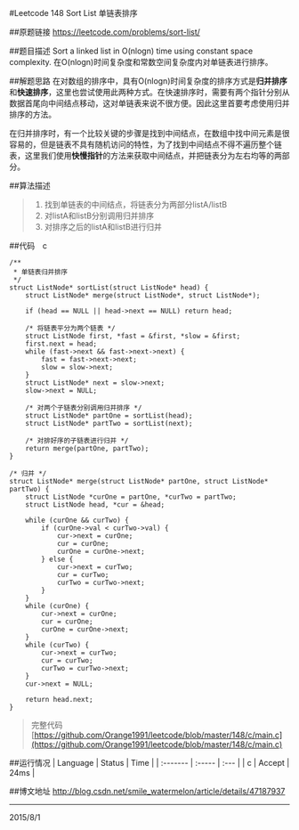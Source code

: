 #Leetcode 148 Sort List 单链表排序

##原题链接
https://leetcode.com/problems/sort-list/

##题目描述
Sort a linked list in O(nlogn) time using constant space complexity.
在O(nlogn)时间复杂度和常数空间复杂度内对单链表进行排序。

##解题思路
在对数组的排序中，具有O(nlogn)时间复杂度的排序方式是**归并排序**和**快速排序**，这里也尝试使用此两种方式。在快速排序时，需要有两个指针分别从数据首尾向中间结点移动，这对单链表来说不很方便。因此这里首要考虑使用归并排序的方法。

在归并排序时，有一个比较关键的步骤是找到中间结点，在数组中找中间元素是很容易的，但是链表不具有随机访问的特性，为了找到中间结点不得不遍历整个链表，这里我们使用**快慢指针**的方法来获取中间结点，并把链表分为左右均等的两部分。

##算法描述
> 1. 找到单链表的中间结点，将链表分为两部分listA/listB
> 2. 对listA和listB分别调用归并排序
> 3. 对排序之后的listA和listB进行归并

##代码　c

```
/**
 * 单链表归并排序
 */
struct ListNode* sortList(struct ListNode* head) {
    struct ListNode* merge(struct ListNode*, struct ListNode*);

    if (head == NULL || head->next == NULL) return head;

    /* 将链表平分为两个链表 */
    struct ListNode first, *fast = &first, *slow = &first;
    first.next = head;
    while (fast->next && fast->next->next) {
        fast = fast->next->next;
        slow = slow->next;
    }
    struct ListNode* next = slow->next;
    slow->next = NULL;

    /* 对两个子链表分别调用归并排序 */
    struct ListNode* partOne = sortList(head);
    struct ListNode* partTwo = sortList(next);

    /* 对排好序的子链表进行归并 */
    return merge(partOne, partTwo);
}

/* 归并 */
struct ListNode* merge(struct ListNode* partOne, struct ListNode* partTwo) {
    struct ListNode *curOne = partOne, *curTwo = partTwo;
    struct ListNode head, *cur = &head;

    while (curOne && curTwo) {
        if (curOne->val < curTwo->val) {
            cur->next = curOne;
            cur = curOne;
            curOne = curOne->next;
        } else {
            cur->next = curTwo;
            cur = curTwo;
            curTwo = curTwo->next;
        }
    }
    while (curOne) {
        cur->next = curOne;
        cur = curOne;
        curOne = curOne->next;
    }
    while (curTwo) {
        cur->next = curTwo;
        cur = curTwo;
        curTwo = curTwo->next;
    }
    cur->next = NULL;

    return head.next;
}
```
> 完整代码[https://github.com/Orange1991/leetcode/blob/master/148/c/main.c](https://github.com/Orange1991/leetcode/blob/master/148/c/main.c)

##运行情况
| Language | Status | Time |
| :------- | :----- | :--- |
| c        | Accept | 24ms |


##博文地址
http://blog.csdn.net/smile_watermelon/article/details/47187937

---
2015/8/1
